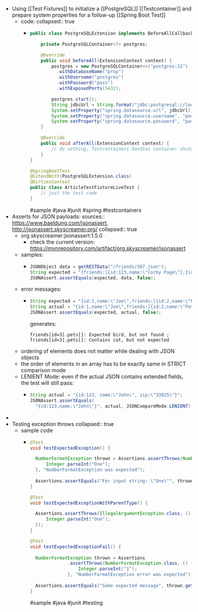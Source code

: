 - Using [[Test Fixtures]] to initialize a [[PostgreSQL]] [[Testcontainer]] and prepare system properties for a follow-up [[Spring Boot Test]]
	- code:
	  collapsed:: true
		- ```java
		  public class PostgreSQLExtension implements BeforeAllCallback, AfterAllCallback {
		  
		      private PostgreSQLContainer<?> postgres;
		  
		      @Override
		      public void beforeAll(ExtensionContext context) {
		          postgres = new PostgreSQLContainer<>("postgres:11")
		            .withDatabaseName("prop")
		            .withUsername("postgres")
		            .withPassword("pass")
		            .withExposedPorts(5432);
		  
		          postgres.start();
		          String jdbcUrl = String.format("jdbc:postgresql://localhost:%d/prop", postgres.getFirstMappedPort());
		          System.setProperty("spring.datasource.url", jdbcUrl);
		          System.setProperty("spring.datasource.username", "postgres");
		          System.setProperty("spring.datasource.password", "pass");
		      }
		  
		      @Override
		      public void afterAll(ExtensionContext context) {
		          // do nothing, Testcontainers handles container shutdown
		      }
		  }
		  
		  @SpringBootTest
		  @ExtendWith(PostgreSQLExtension.class)
		  @DirtiesContext
		  public class ArticleTestFixtureLiveTest {
		      // just the test code
		  }
		  ```
		  #sample #java #junit #spring #testcontainers
- Asserts for JSON payloads:
  sources:: https://www.baeldung.com/jsonassert, http://jsonassert.skyscreamer.org/
  collapsed:: true
	- org.skyscreamer:jsonassert:1.5.0
		- check the current version: https://mvnrepository.com/artifact/org.skyscreamer/jsonassert
	- samples:
		- ```java
		  JSONObject data = getRESTData("/friends/367.json");
		  String expected = "{friends:[{id:123,name:\"Corby Page\"},{id:456,name:\"Carter Page\"}]}";
		  JSONAssert.assertEquals(expected, data, false);
		  ```
	- error messages:
		- ```java
		  String expected = "{id:1,name:\"Joe\",friends:[{id:2,name:\"Pat\",pets:[\"dog\"]},{id:3,name:\"Sue\",pets:[\"bird\",\"fish\"]}],pets:[]}";
		  String actual = "{id:1,name:\"Joe\",friends:[{id:2,name:\"Pat\",pets:[\"dog\"]},{id:3,name:\"Sue\",pets:[\"cat\",\"fish\"]}],pets:[]}"
		  JSONAssert.assertEquals(expected, actual, false);
		  ```
		  generates:
		  ```text
		  friends[id=3].pets[]: Expected bird, but not found ; friends[id=3].pets[]: Contains cat, but not expected
		  ```
	- ordering of elements does not matter while dealing with JSON objects
	- the order of elements in an array has to be exactly same in STRICT comparison mode
	- LENIENT Mode: even if the actual JSON contains extended fields, the test will still pass:
		- ```java
		  String actual = "{id:123, name:\"John\", zip:\"33025\"}";
		  JSONAssert.assertEquals(
		    "{id:123,name:\"John\"}", actual, JSONCompareMode.LENIENT);
		  ```
-
- Testing exception throws
  collapsed:: true
	- sample code
		- ```java
		  @Test
		  void testExpectedException() {
		  
		  	NumberFormatException thrown = Assertions.assertThrows(NumberFormatException.class, () -> {
		  		Integer.parseInt("One");
		  	}, "NumberFormatException was expected");
		  	
		  	Assertions.assertEquals("For input string: \"One\"", thrown.getMessage());
		  }
		  
		  @Test
		  void testExpectedExceptionWithParentType() {
		  
		  	Assertions.assertThrows(IllegalArgumentException.class, () -> {
		  		Integer.parseInt("One");
		  	});
		  }
		  
		  @Test
		  void testExpectedExceptionFail() {
		   
		  	NumberFormatException thrown = Assertions
		  				.assertThrows(NumberFormatException.class, () -> {
		  					Integer.parseInt("1");
		  				}, "NumberFormatException error was expected");
		  	
		  	Assertions.assertEquals("Some expected message", thrown.getMessage());
		  }
		  ```
		  #sample #java #junit #testing